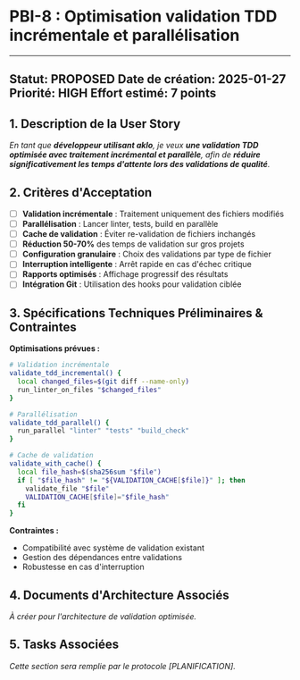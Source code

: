 # PBI-8 : Optimisation validation TDD incrémentale et parallélisation

---
**Statut:** PROPOSED
**Date de création:** 2025-01-27
**Priorité:** HIGH
**Effort estimé:** 7 points
---

## 1. Description de la User Story

_En tant que **développeur utilisant aklo**, je veux **une validation TDD optimisée avec traitement incrémental et parallèle**, afin de **réduire significativement les temps d'attente lors des validations de qualité**._

## 2. Critères d'Acceptation

- [ ] **Validation incrémentale** : Traitement uniquement des fichiers modifiés
- [ ] **Parallélisation** : Lancer linter, tests, build en parallèle
- [ ] **Cache de validation** : Éviter re-validation de fichiers inchangés
- [ ] **Réduction 50-70%** des temps de validation sur gros projets
- [ ] **Configuration granulaire** : Choix des validations par type de fichier
- [ ] **Interruption intelligente** : Arrêt rapide en cas d'échec critique
- [ ] **Rapports optimisés** : Affichage progressif des résultats
- [ ] **Intégration Git** : Utilisation des hooks pour validation ciblée

## 3. Spécifications Techniques Préliminaires & Contraintes

**Optimisations prévues :**
```bash
# Validation incrémentale
validate_tdd_incremental() {
  local changed_files=$(git diff --name-only)
  run_linter_on_files "$changed_files"
}

# Parallélisation
validate_tdd_parallel() {
  run_parallel "linter" "tests" "build_check"
}

# Cache de validation
validate_with_cache() {
  local file_hash=$(sha256sum "$file")
  if [ "$file_hash" != "${VALIDATION_CACHE[$file]}" ]; then
    validate_file "$file"
    VALIDATION_CACHE[$file]="$file_hash"
  fi
}
```

**Contraintes :**
- Compatibilité avec système de validation existant
- Gestion des dépendances entre validations
- Robustesse en cas d'interruption

## 4. Documents d'Architecture Associés

_À créer pour l'architecture de validation optimisée._

## 5. Tasks Associées

_Cette section sera remplie par le protocole [PLANIFICATION]._